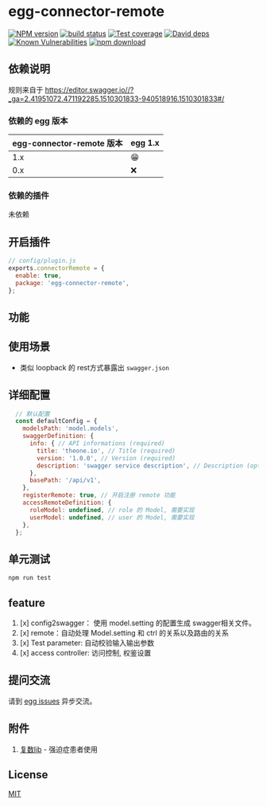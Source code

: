 # egg-connector-remote

[![NPM version][npm-image]][npm-url]
[![build status][travis-image]][travis-url]
[![Test coverage][codecov-image]][codecov-url]
[![David deps][david-image]][david-url]
[![Known Vulnerabilities][snyk-image]][snyk-url]
[![npm download][download-image]][download-url]

[npm-image]: https://img.shields.io/npm/v/egg-connector-remote.svg?style=flat-square
[npm-url]: https://npmjs.org/package/egg-connector-remote
[travis-image]: https://img.shields.io/travis/TheOne1006/egg-connector-remote.svg?style=flat-square
[travis-url]: https://travis-ci.org/TheOne1006/egg-connector-remote
[codecov-image]: https://img.shields.io/codecov/c/github/TheOne1006/egg-connector-remote.svg?style=flat-square
[codecov-url]: https://codecov.io/github/TheOne1006/egg-connector-remote?branch=master
[david-image]: https://img.shields.io/david/TheOne1006/egg-connector-remote.svg?style=flat-square
[david-url]: https://david-dm.org/TheOne1006/egg-connector-remote
[snyk-image]: https://snyk.io/test/npm/egg-connector-remote/badge.svg?style=flat-square
[snyk-url]: https://snyk.io/test/npm/egg-connector-remote
[download-image]: https://img.shields.io/npm/dm/egg-connector-remote.svg?style=flat-square
[download-url]: https://npmjs.org/package/egg-connector-remote

<!--
Description here.
-->

## 依赖说明

规则来自于
<https://editor.swagger.io//?_ga=2.41951072.471192285.1510301833-940518916.1510301833#/>


### 依赖的 egg 版本

egg-connector-remote 版本 | egg 1.x
--- | ---
1.x | 😁
0.x | ❌

### 依赖的插件

未依赖

## 开启插件

```js
// config/plugin.js
exports.connectorRemote = {
  enable: true,
  package: 'egg-connector-remote',
};
```
## 功能

## 使用场景

- 类似 loopback 的 rest方式暴露出 `swagger.json`


## 详细配置

```js
  // 默认配置
  const defaultConfig = {
    modelsPath: 'model.models',
    swaggerDefinition: {
      info: { // API informations (required)
        title: 'theone.io', // Title (required)
        version: '1.0.0', // Version (required)
        description: 'swagger service description', // Description (optional)
      },
      basePath: '/api/v1',
    },
    registerRemote: true, // 开启注册 remote 功能
    accessRemoteDefinition: {
      roleModel: undefined, // role 的 Model, 需要实现
      userModel: undefined, // user 的 Model, 需要实现
    },
  };
```

## 单元测试
```bash
npm run test
```

## feature

1. [x] config2swagger： 使用 model.setting 的配置生成 swagger相关文件。
2. [x] remote：自动处理 Model.setting 和 ctrl 的关系以及路由的关系
3. [x] Test parameter: 自动校验输入输出参数
4. [x] access controller: 访问控制, 权鉴设置

## 提问交流

请到 [egg issues](https://github.com/TheOne1006/egg-connector-remote/issues) 异步交流。

## 附件
1. [复数lib](https://github.com/blakeembrey/pluralize) - 强迫症患者使用

## License

[MIT](LICENSE)
